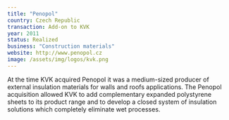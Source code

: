 ```yaml
---
title: "Penopol"
country: Czech Republic
transaction: Add-on to KVK
year: 2011
status: Realized
business: "Construction materials"
website: http://www.penopol.cz
image: /assets/img/logos/kvk.png
---
```


At the time KVK acquired Penopol it was a medium-sized producer of external insulation materials for walls and roofs applications. The Penopol acquisition allowed KVK to add complementary expanded polystyrene sheets to its product range and to develop a closed system of insulation solutions which completely eliminate wet processes.
